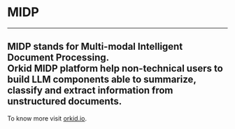 # MIDP
---
**MIDP** stands for Multi-modal Intelligent Document Processing.  
Orkid MIDP platform help non-technical users to build LLM components able to summarize, classify and extract information from unstructured documents.  
---
To know more visit [orkid.io](https://www.orkid.io).
